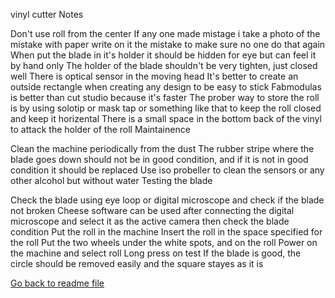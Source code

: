 vinyl cutter
Notes

Don't use roll from the center
If any one made mistage i take a photo of the mistake with paper write on it the mistake to make sure no one do that again
When put the blade in it's holder it should be hidden for eye but can feel it by hand only
The holder of the blade shouldn't be very tighten, just closed well
There is optical sensor in the moving head
It's better to create an outside rectangle when creating any design to be easy to stick
Fabmodulas is better than cut studio because it's faster
The prober way to store the roll is by using solotip or mask tap or something like that to keep the roll closed and keep it horizental
There is a small space in the bottom back of the vinyl to attack the holder of the roll
Maintainence

Clean the machine periodically from the dust
The rubber stripe where the blade goes down should not be in good condition, and if it is not in good condition it should be replaced
Use iso probeller to clean the sensors or any other alcohol but without water
Testing the blade

Check the blade using eye loop or digital microscope and check if the blade not broken
Cheese software can be used after connecting the digital microscope and select it as the active camera then check the blade condition
Put the roll in the machine
Insert the roll in the space specified for the roll
Put the two wheels under the white spots, and on the roll
Power on the machine and select roll
Long press on test
If the blade is good, the circle should be removed easily and the square stayes as it is

[Go back to readme file](/readme.md)